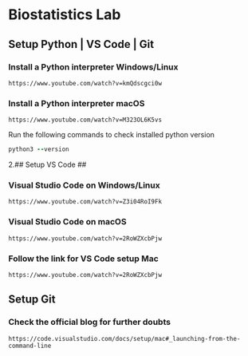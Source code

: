 # Biostatistics Lab
## Setup Python | VS Code | Git ##

### Install a Python interpreter Windows/Linux ###

``` 
https://www.youtube.com/watch?v=kmQdscgci0w
```

### Install a Python interpreter macOS ###

``` 
https://www.youtube.com/watch?v=M323OL6K5vs
```
 
Run the following commands to check installed python version
  
```ruby
python3 --version 
```
2.## Setup VS Code ##
### Visual Studio Code on Windows/Linux ###

``` 
https://www.youtube.com/watch?v=Z3i04RoI9Fk
```
### Visual Studio Code on macOS ###

``` 
https://www.youtube.com/watch?v=2RoWZXcbPjw
```
### Follow the link for VS Code setup Mac ###

``` 
https://www.youtube.com/watch?v=2RoWZXcbPjw
```
## Setup  Git ##
### Check the official blog for further doubts ###

``` 
https://code.visualstudio.com/docs/setup/mac#_launching-from-the-command-line
```
